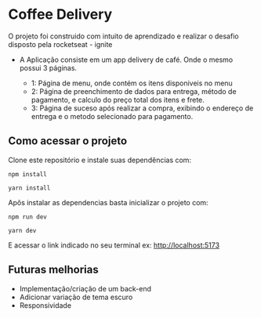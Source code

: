 # Coffee Delivery

O projeto foi construido com intuito de aprendizado e realizar o desafio disposto pela rocketseat - ignite

- A Aplicação consiste em um app delivery de café. Onde o mesmo possui 3 páginas.
  
   * 1: Página de menu, onde contém os itens disponiveis no menu
   * 2: Página de preenchimento de dados para entrega, método de pagamento,  e calculo do preço total dos itens e frete.
   * 3: Página de suceso após realizar a compra, exibindo o endereço de entrega e o metodo selecionado para pagamento.
 
## Como acessar o projeto

 Clone este repositório e instale suas dependências com:

~~~NPM
npm install
~~~

~~~YARN
yarn install
~~~

Apôs instalar as dependencias basta inicializar o projeto com:
~~~NPM
npm run dev
~~~

~~~YARN
yarn dev
~~~

E acessar o link indicado no seu terminal ex: <http://localhost:5173>
 
## Futuras melhorias

* Implementação/criação de um back-end
* Adicionar variação de tema escuro
* Responsividade
  
